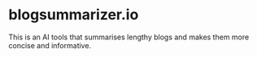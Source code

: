 # blogsummarizer.io
This is an AI tools that summarises lengthy blogs and makes them more concise and informative.
